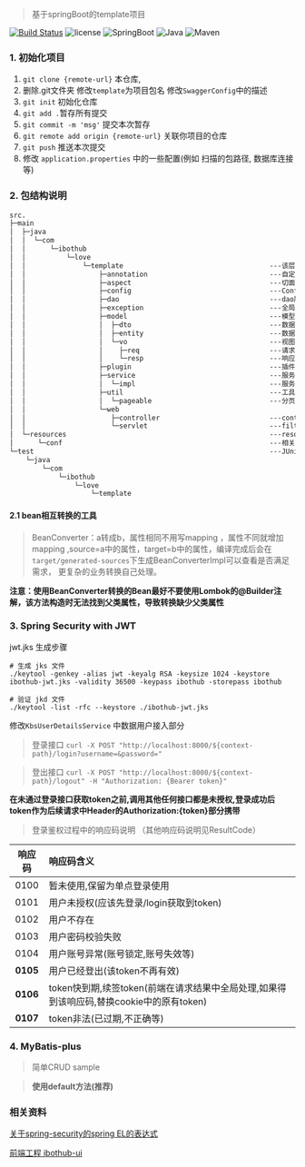 > 基于springBoot的template项目



>
[![Build Status](https://github.com/ibotplus/ibothub-template/actions/workflows/maven.yml/badge.svg)](https://github.com/ibotplus/ibothub-template/actions)
![license](https://img.shields.io/github/license/mashape/apistatus.svg)
![SpringBoot](https://img.shields.io/badge/SpringBoot-2.3.12.RELEASE-green.svg)
![Java](https://img.shields.io/badge/Java-v1.8.0__162-blue.svg)
![Maven](https://img.shields.io/badge/Maven-v3.8.1-blue.svg)


### 1. 初始化项目

1. `git clone {remote-url}` 本仓库, 
2. 删除.git文件夹 修改`template`为项目包名 修改`SwaggerConfig`中的描述
3. `git init` 初始化仓库 
4. `git add .`暂存所有提交 
5. `git commit -m 'msg'` 提交本次暂存 
6. `git remote add origin {remote-url}` 关联你项目的仓库
7. `git push` 推送本次提交
8. 修改 `application.properties` 中的一些配置(例如 扫描的包路径, 数据库连接等)


### 2. 包结构说明
```markdown
src.
├─main
│  ├─java
│  │  └─com
│  │      └─ibothub
│  │          └─love
│  │              └─template                                    ---该层为基本路径 clone 完更改为项目名
│  │                  ├─annotation                              ---自定义注解
│  │                  ├─aspect                                  ---切面
│  │                  ├─config                                  ---Configuration 及 Properties
│  │                  ├─dao                                     ---dao层
│  │                  ├─exception                               ---全局异常捕获及定义异常定义
│  │                  ├─model                                   ---模型层
│  │                  │  ├─dto                                  ---数据传输对象: 必须实现序列化接口(Serializable)如果多模块交互 对象包装为dto,内部流转使用类实例对象传输 外部流转toString为Json传输
│  │                  │  ├─entity                               ---数据库实体映射对象: 封装查询结果及数据库交互的CRUD操作
│  │                  │  └─vo                                   ---视图对象层
│  │                  │    ├─req                                ---请求视图对象层, 封装前端传入数据,使用hibernate-validater校验通过后才能在Service层使用   
│  │                  │    └─resp                               ---响应视图对象层，封装业务处理后给前端的数据，必须实现序列化接口，理想情况下前端接收即可渲染，无需再次处理使
│  │                  ├─plugin                                  ---插件层, 易于被切换的工具, 对第三方jar的扩展, 可以被其他项目共用以至抽取到kbase-common包的内容,相比当前项目中的util更加抽象
│  │                  ├─service                                 ---服务层, 业务层 接口定义 所有方法必须有拥有非null的返回参数(或Optional), 根据面向对象请面向接口编程而非面向实现
│  │                  │  └─impl                                 ---服务层实现, 单一方法禁止超过80行. 如果拥有各个方法共有用代码块抽取为当前内中的private方法, 如果有其他更多业务模块使用 抽取为Util公共方法
│  │                  ├─util                                    ---工具类
│  │                  │  └─pageable                             ---分页请求相关类  
│  │                  └─web                                    
│  │                     ├─controller                           ---controller控制器层,逻辑对接前端,所有方法不允许为void, 必须有返回参数, 所有参数遵从`Swagger`接口定义      
│  │                     └─servlet                              ---filter listener servlet
│  └─resources                                                  ---resources
│      └─conf                                                   ---相关属性配置 
└─test                                                          ---JUnit测试
    └─java
        └─com
            └─ibothub
                └─love
                    └─template
```

#### 2.1 bean相互转换的工具

> BeanConverter：a转成b，属性相同不用写mapping ，属性不同就增加mapping ,source=a中的属性，target=b中的属性，编译完成后会在`target/generated-sources`下生成BeanConverterImpl可以查看是否满足需求， 更复杂的业务转换自己处理。

**注意：使用BeanConverter转换的Bean最好不要使用Lombok的@Builder注解，该方法构造时无法找到父类属性，导致转换缺少父类属性**

### 3. Spring Security with JWT
jwt.jks 生成步骤
```
# 生成 jks 文件
./keytool -genkey -alias jwt -keyalg RSA -keysize 1024 -keystore ibothub-jwt.jks -validity 36500 -keypass ibothub -storepass ibothub

# 验证 jkd 文件
./keytool -list -rfc --keystore ./ibothub-jwt.jks
```

修改`KbsUserDetailsService` 中数据用户接入部分
> 登录接口 `curl -X POST "http://localhost:8000/${context-path}/login?username=&password="` 

> 登出接口 `curl -X POST "http://localhost:8000/${context-path}/logout" -H "Authorization: {Bearer token}"` 

**在未通过登录接口获取token之前,调用其他任何接口都是未授权,登录成功后token作为后续请求中Header的Authorization:{token}部分携带**

> 登录鉴权过程中的响应码说明 （其他响应码说明见ResultCode）


| 响应码  | 响应码含义                                                   |
| :-----: | :----------------------------------------------------------- |
|   0100   | 暂未使用,保留为单点登录使用                                  |
|   0101   | 用户未授权(应该先登录/login获取到token)                      |
|   0102   | 用户不存在                                                   |
|   0103   | 用户密码校验失败                                             |
|   0104   | 用户账号异常(账号锁定,账号失效等)                            |
| **0105** | 用户已经登出(该token不再有效)                                |
| **0106** | token快到期,续签token(前端在请求结果中全局处理,如果得到该响应码,替换cookie中的原有token) |
| **0107** | token非法(已过期,不正确等)                                   |

### 4. MyBatis-plus

> 简单CRUD sample


> **使用default方法(推荐)**

### 相关资料

[关于spring-security的spring EL的表达式](https://blog.csdn.net/oschina_41544814/article/details/84585913)

[前端工程 ibothub-ui](https://github.com/ibotplus/ibothub-ui)
